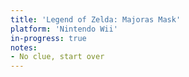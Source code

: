 ```yaml
---
title: 'Legend of Zelda: Majoras Mask'
platform: 'Nintendo Wii'
in-progress: true
notes:
- No clue, start over
---
```

